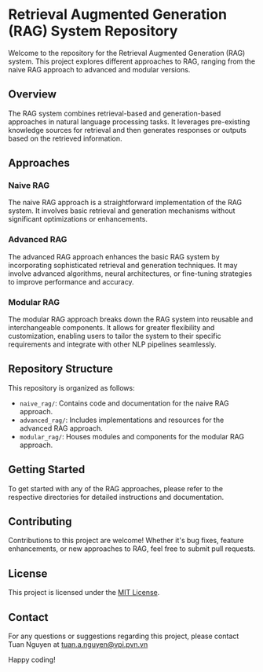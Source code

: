 # Retrieval Augmented Generation (RAG) System Repository

Welcome to the repository for the Retrieval Augmented Generation (RAG) system. This project explores different approaches to RAG, ranging from the naive RAG approach to advanced and modular versions.

## Overview

The RAG system combines retrieval-based and generation-based approaches in natural language processing tasks. It leverages pre-existing knowledge sources for retrieval and then generates responses or outputs based on the retrieved information.

## Approaches

### Naive RAG

The naive RAG approach is a straightforward implementation of the RAG system. It involves basic retrieval and generation mechanisms without significant optimizations or enhancements.

### Advanced RAG

The advanced RAG approach enhances the basic RAG system by incorporating sophisticated retrieval and generation techniques. It may involve advanced algorithms, neural architectures, or fine-tuning strategies to improve performance and accuracy.

### Modular RAG

The modular RAG approach breaks down the RAG system into reusable and interchangeable components. It allows for greater flexibility and customization, enabling users to tailor the system to their specific requirements and integrate with other NLP pipelines seamlessly.

## Repository Structure

This repository is organized as follows:

- `naive_rag/`: Contains code and documentation for the naive RAG approach.
- `advanced_rag/`: Includes implementations and resources for the advanced RAG approach.
- `modular_rag/`: Houses modules and components for the modular RAG approach.

## Getting Started

To get started with any of the RAG approaches, please refer to the respective directories for detailed instructions and documentation.

## Contributing

Contributions to this project are welcome! Whether it's bug fixes, feature enhancements, or new approaches to RAG, feel free to submit pull requests.

## License

This project is licensed under the [MIT License](LICENSE).

## Contact

For any questions or suggestions regarding this project, please contact Tuan Nguyen at tuan.a.nguyen@vpi.pvn.vn

Happy coding!
